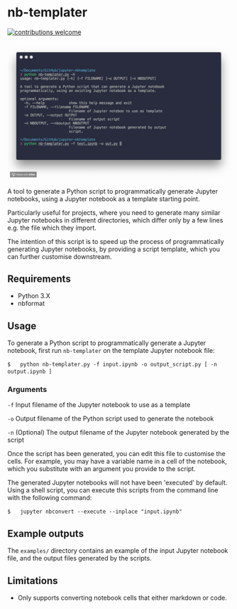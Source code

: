 # nb-templater
[![contributions welcome](https://img.shields.io/badge/contributions-welcome-brightgreen.svg?style=flat)](https://github.com/ismailuddin/jupyter-nb-templater/issues)

![Tool preview](preview.gif)

A tool to generate a Python script to programmatically generate Jupyter notebooks, using a Jupyter notebook as a template starting point.

Particularly useful for projects, where you need to generate many similar Jupyter notebooks in different directories, which differ only by a few lines e.g. the file which they import.

The intention of this script is to speed up the process of programmatically generating Jupyter notebooks, by providing a script template, which you can further customise downstream.

## Requirements
* Python 3.X 
* nbformat

## Usage
To generate a Python script to programmatically generate a Jupyter notebook, first run `nb-templater` on the template Jupyter notebook file:

```shell
$   python nb-templater.py -f input.ipynb -o output_script.py [ -n output.ipynb ]
```

### Arguments
`-f`      Input filename of the Jupyter notebook to use as a template

`-o`      Output filename of the Python script used to generate the notebook

`-n`      (Optional) The output filename of the Jupyter notebook generated by the script

Once the script has been generated, you can edit this file to customise the cells. For example, you may have a variable name in a cell of the notebook, which you substitute with an argument you provide to the script.

The generated Jupyter notebooks will not have been 'executed' by default. Using a shell script, you can execute this scripts from the command line with the following command:

```shell
$   jupyter nbconvert --execute --inplace "input.ipynb"
```

## Example outputs
The `examples/` directory contains an example of the input Jupyter notebook file, and the output files generated by the scripts.

## Limitations
* Only supports converting notebook cells that either markdown or code. 

